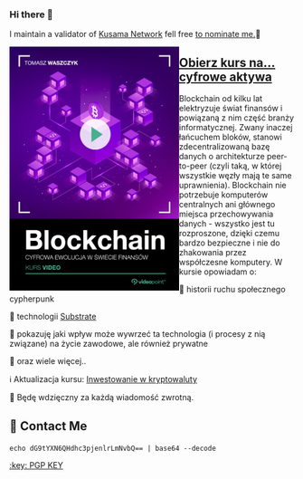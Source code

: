 ### Hi there 👋

I maintain a validator of [Kusama Network](https://kusama.network/) fell free [to nominate me.](https://thousand-validators.kusama.network/#/leaderboard/FqFKeVrWbBDVBk8U9VvL8gSFwUm4nj9fEZmtQvmViZzLvnv):metal:

<a target="_blank" href="https://videopoint.pl/kurs/blockchain-kurs-video-cyfrowa-ewolucja-w-swiecie-finansow-tomasz-waszczyk,vwszdf.htm#format/w">
  <img align="left" width="300" margin-right="25px" src="okladka.png">
</a>

## [Obierz kurs na... cyfrowe aktywa](https://videopoint.pl/kurs/blockchain-kurs-video-cyfrowa-ewolucja-w-swiecie-finansow-tomasz-waszczyk,vwszdf.htm#format/w)

<p>Blockchain od kilku lat elektryzuje świat finansów i powiązaną z nim część branży informatycznej. Zwany inaczej łańcuchem bloków, stanowi zdecentralizowaną bazę danych o architekturze peer-to-peer (czyli taką, w której wszystkie węzły mają te same uprawnienia). Blockchain nie potrzebuje komputerów centralnych ani głównego miejsca przechowywania danych - wszystko jest tu rozproszone, dzięki czemu bardzo bezpieczne i nie do zhakowania przez współczesne komputery. W kursie opowiadam o:

🔭 historii ruchu społecznego cypherpunk

🌱 technologii [Substrate](https://substrate.dev/)

👯 pokazuję jaki wpływ może wywrzeć ta technologia (i procesy z nią związane) na życie zawodowe, ale również prywatne

🤔 oraz wiele więcej..

:information_source: Aktualizacja kursu: [Inwestowanie w kryptowaluty](https://www.kursinwestowaniewkryptowaluty.pl)

:pray: Będę wdzięczny za każdą wiadomość zwrotną.

## 💬 Contact Me

`echo dG9tYXN6QHdhc3pjenlrLmNvbQ== | base64 --decode`

</p>

<a target="_blank" href="./public.key">
  :key: PGP KEY
</a>
